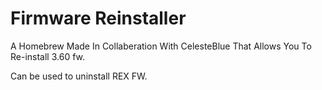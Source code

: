 # Firmware Reinstaller
A Homebrew Made In Collaberation With CelesteBlue That Allows You To Re-install 3.60 fw.

Can be used to uninstall REX FW. 
